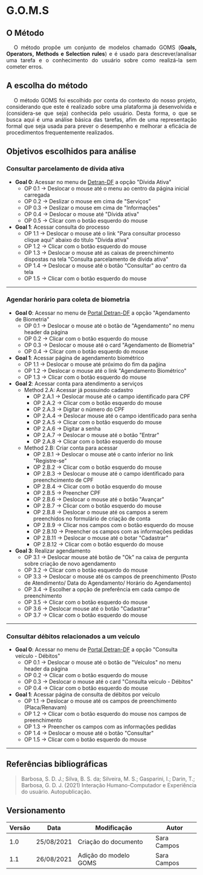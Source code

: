 # G.O.M.S

## O Método

<p style="text-indent: 20px; text-align: justify"> 
O método propõe um conjunto de modelos chamado GOMS (<b>Goals, Operators, Methods e Selection rules</b>) e é usado para descrever/analisar uma tarefa e o conhecimento do usuário sobre como realizá-la sem cometer erros.
</p>

## A escolha do método

<p style="text-indent: 20px; text-align: justify"> 
O método GOMS foi escolhido por conta do contexto do nosso projeto, considerando que este é realizado sobre uma plataforma já desenvolvida e (considera-se que seja) conhecida pelo usuário. Desta forma, o que se busca aqui é uma análise básica das tarefas, afim de uma representação formal que seja usada para prever o desempenho e melhorar a eficácia de procedimentos frequentemente realizados. 
</p>

## Objetivos escolhidos para análise

### Consultar parcelamento de dívida ativa
  - **Goal 0**: Acessar no menu de [Detran-DF](detran.df.gov.br) a opção "Dívida Ativa"
    - OP 0.1 → Deslocar o mouse até o menu ao centro da página inicial carregada
    - OP 0.2 → Deslizar o mouse em cima de "Serviços"
    - OP 0.3 → Deslizar o mouse em cima de "Informações"
    - OP 0.4 → Deslocar o mouse até "Dívida ativa"
    - OP 0.5 → Clicar com o botão esquerdo do mouse 
  - **Goal 1**: Acessar consulta do processo
    - OP 1.1 → Deslocar o mouse até o link "Para consultar processo clique aqui" abaixo do título "Dívida ativa"
    - OP 1.2 → Clicar com o botão esquerdo do mouse 
    - OP 1.3 → Deslocar o mouse até as caixas de preenchimento dispostas na tela "Consulta parcelamento de dívida ativa"
    - OP 1.4 → Deslocar o mouse até o botão "Consultar" ao centro da tela
    - OP 1.5 → Clicar com o botão esquerdo do mouse

--- 
  
### Agendar horário para coleta de biometria
  - **Goal 0**: Acessar no menu de [Portal Detran-DF](https://portal.detran.df.gov.br) a opção "Agendamento de Biometria"
    - OP 0.1 → Deslocar o mouse até o botão de "Agendamento" no menu header da página
    - OP 0.2 → Clicar com o botão esquerdo do mouse 
    - OP 0.3 → Deslocar o mouse até o card "Agendamento de Biometria"
    - OP 0.4 → Clicar com o botão esquerdo do mouse
  - **Goal 1**: Acessar página de agendamento biométrico
    - OP 1.1 → Deslocar o mouse até próximo do fim da paǵina
    - OP 1.2 → Deslocar o mouse até o link "Agendamento Biométrico" 
    - OP 1.3 → Clicar com o botão esquerdo do mouse
  - **Goal 2**: Acessar conta para atendimento a serviços
    - Method 2.A: Acessar já possuindo cadastro
      - OP 2.A.1 → Deslocar mouse até o campo identificado para CPF 
      - OP 2.A.2 → Clicar com o botão esquerdo do mouse
      - OP 2.A.3 → Digitar o número do CPF
      - OP 2.A.4 → Deslocar mouse até o campo identificado para senha 
      - OP 2.A.5 → Clicar com o botão esquerdo do mouse
      - OP 2.A.6 → Digitar a senha
      - OP 2.A.7 → Deslocar o mouse até o botão "Entrar"
      - OP 2.A.8 → Clicar com o botão esquerdo do mouse
    - Method 2.B: Criar conta para acessar
      - OP 2.B.1 → Deslocar o mouse até o canto inferior no link "Registre-se"
      - OP 2.B.2 → Clicar com o botão esquerdo do mouse
      - OP 2.B.3 → Deslocar o mouse até o campo identificado para preenchcimento de CPF
      - OP 2.B.4 → Clicar com o botão esquerdo do mouse
      - OP 2.B.5 → Preencher CPF
      - OP 2.B.6 → Deslocar o mouse até o botão "Avançar"
      - OP 2.B.7 → Clicar com o botão esquerdo do mouse
      - OP 2.B.8 → Deslocar o mouse até os campos a serem preenchidos no formulário de criação de conta
      - OP 2.B.9 → Clicar nos campos com o botão esquerdo do mouse
      - OP 2.B.10 → Preencher os campos com as informações pedidas
      - OP 2.B.11 → Deslocar o mouse até o botar "Cadastrar"
      - OP 2.B.12 → Clicar com o botão esquerdo do mouse
  - **Goal 3**: Realizar agendamento
    - OP 3.1 → Deslocar mouse até botão de "Ok" na caixa de pergunta sobre criação de novo agendamento 
    - OP 3.2 → Clicar com o botão esquerdo do mouse
    - OP 3.3 → Deslocar o mouse até os campos de preenchimento (Posto de Atendimento/ Data do Agendamento/ Horário do Agendamento)
    - OP 3.4 → Escolher a opção de preferência em cada campo de preenchimento
    - OP 3.5 → Clicar com o botão esquerdo do mouse
    - OP 3.6 → Deslocar mouse até o botão "Cadastrar"
    - OP 3.7 → Clicar com o botão esquerdo do mouse

---
  
### Consultar débitos relacionados a um veículo
  - **Goal 0**: Acessar no menu de [Portal Detran-DF](https://portal.detran.df.gov.br) a opção "Consulta veículo - Débitos"
    - OP 0.1 → Deslocar o mouse até o botão de "Veículos" no menu header da página
    - OP 0.2 → Clicar com o botão esquerdo do mouse 
    - OP 0.3 → Deslocar o mouse até o card "Consulta veículo - Débitos"
    - OP 0.4 → Clicar com o botão esquerdo do mouse
  - **Goal 1**: Acessar página de consulta de débitos por veículo
    - OP 1.1 → Deslocar o mouse até os campos de preenchimento (Placa/Renavam)
    - OP 1.2 → Clicar com o botão esquerdo do mouse nos campos de preenchimento
    - OP 1.3 → Preencher os campos com as informações pedidas
    - OP 1.4 → Deslocar o mouse até o botão "Consultar"
    - OP 1.5 → Clicar com o botão esquerdo do mouse

---

## Referências bibliográficas
> Barbosa, S. D. J.; Silva, B. S. da; Silveira, M. S.; Gasparini, I.; Darin, T.; Barbosa, G. D. J. (2021) Interação Humano-Computador e Experiência do usuário. Autopublicação.

## Versionamento
| Versão | Data | Modificação| Autor |
|--|--|--|--|
| 1.0 | 25/08/2021 | Criação do documento | Sara Campos |
| 1.1 | 26/08/2021 | Adição do modelo GOMS | Sara Campos |